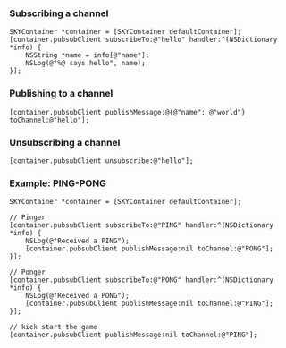 ### Subscribing a channel

```obj-c
SKYContainer *container = [SKYContainer defaultContainer];
[container.pubsubClient subscribeTo:@"hello" handler:^(NSDictionary *info) {
    NSString *name = info[@"name"];
    NSLog(@"%@ says hello", name);
}];
```

### Publishing to a channel

```obj-c
[container.pubsubClient publishMessage:@{@"name": @"world"} toChannel:@"hello"];
```

### Unsubscribing a channel

```obj-c
[container.pubsubClient unsubscribe:@"hello"];
```

### Example: PING-PONG

```obj-c
SKYContainer *container = [SKYContainer defaultContainer];

// Pinger
[container.pubsubClient subscribeTo:@"PING" handler:^(NSDictionary *info) {
    NSLog(@"Received a PING");
    [container.pubsubClient publishMessage:nil toChannel:@"PONG"];
}];

// Ponger
[container.pubsubClient subscribeTo:@"PONG" handler:^(NSDictionary *info) {
    NSLog(@"Received a PONG");
    [container.pubsubClient publishMessage:nil toChannel:@"PING"];
}];

// kick start the game
[container.pubsubClient publishMessage:nil toChannel:@"PING"];
```
